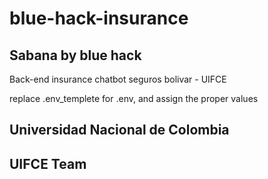 # blue-hack-insurance
## Sabana by blue hack
Back-end insurance chatbot seguros bolivar - UIFCE

replace .env_templete for .env, and assign the proper values

## Universidad Nacional de Colombia
## UIFCE Team
